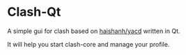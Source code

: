 # Clash-Qt
A simple gui for clash based on [haishanh/yacd](https://github.com/haishanh/yacd/) written in Qt.

It will help you start clash-core and manage your profile.